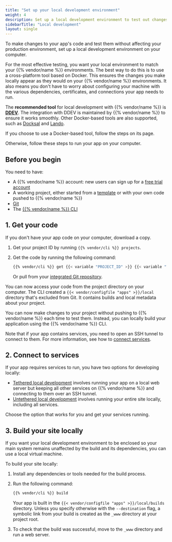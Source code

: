 ```yaml
---
title: "Set up your local development environment"
weight: 4
description: Set up a local development environment to test out changes to your app's code.
sidebarTitle: "Local development"
layout: single
---
```


To make changes to your app's code and test them without affecting your production environment, 
set up a local development environment on your computer.

For the most effective testing, you want your local environment to match your {{% vendor/name %}} environments.
The best way to do this is to use a cross-platform tool based on Docker.
This ensures the changes you make locally appear as they would on your {{% vendor/name %}} environments.
It also means you don't have to worry about configuring your machine with
the various dependencies, certificates, and connections your app needs to run.

The **recommended tool** for local development with {{% vendor/name %}} is **[DDEV](./ddev.md)**.
The integration with DDEV is maintained by {{% vendor/name %}} to ensure it works smoothly.
Other Docker-based tools are also supported, such as [Docksal](./docksal.md) and [Lando](./lando.md).

If you choose to use a Docker-based tool, follow the steps on its page.

Otherwise, follow these steps to run your app on your computer.

## Before you begin

You need to have:

- A {{% vendor/name %}} account:
  new users can sign up for a [free trial account](https://auth.api.platform.sh/register)
- A working project,
  either started from a [template](../../development/templates.md) 
  or with your own code pushed to {{% vendor/name %}}
- [Git](https://git-scm.com/downloads)
- The [{{% vendor/name %}} CLI](../../administration/cli/_index.md)

## 1. Get your code

If you don't have your app code on your computer, download a copy.

1.  Get your project ID by running `{{% vendor/cli %}} projects`.

2.  Get the code by running the following command:

    ```bash
    {{% vendor/cli %}} get {{< variable "PROJECT_ID" >}} {{< variable "TARGET_DIRECTORY_NAME" >}}
    ```

    Or pull from your [integrated Git repository](../../integrations/source/_index.md).

You can now access your code from the project directory on your computer.
The CLI created a `{{< vendor/configfile "apps" >}}/local` directory that's excluded from Git. 
It contains builds and local metadata about your project.

You can now make changes to your project without pushing to {{% vendor/name %}} each time to test them. 
Instead, you can locally build your application using the {{% vendor/name %}} CLI.

Note that if your app contains services, you need to open an SSH tunnel to connect to them.
For more information, see how to [connect services](../../add-services#2-connect-the-service).

## 2. Connect to services

If your app requires services to run, you have two options for developing locally:

- [Tethered local development](./tethered.md) involves running your app on a local web server
  but keeping all other services on {{% vendor/name %}} and connecting to them over an SSH tunnel.
- [Untethered local development](./untethered.md) involves running your entire site locally,
  including all services.

Choose the option that works for you and get your services running.

## 3. Build your site locally

If you want your local development environment to be enclosed 
so your main system remains unaffected by the build and its dependencies, 
you can use a local virtual machine.

To build your site locally:

1.  Install any dependencies or tools needed for the build process.

2.  Run the following command:

    ```bash
    {{% vendor/cli %}} build
    ```

    Your app is built in the `{{< vendor/configfile "apps" >}}/local/builds` directory.
    Unless you specify otherwise with the `--destination` flag,
    a symbolic link from your build is created as the `_www` directory at your project root.

3.  To check that the build was successful, move to the `_www` directory
    and run a web server.
